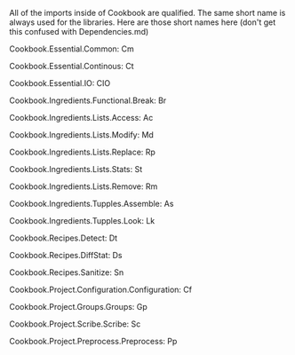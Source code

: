 All of the imports inside of Cookbook are qualified. The same short name is always used for the libraries. Here are those short names here (don't get this confused with Dependencies.md)

Cookbook.Essential.Common: Cm

Cookbook.Essential.Continous: Ct

Cookbook.Essential.IO: CIO

Cookbook.Ingredients.Functional.Break: Br

Cookbook.Ingredients.Lists.Access: Ac

Cookbook.Ingredients.Lists.Modify: Md

Cookbook.Ingredients.Lists.Replace: Rp

Cookbook.Ingredients.Lists.Stats: St

Cookbook.Ingredients.Lists.Remove: Rm

Cookbook.Ingredients.Tupples.Assemble: As

Cookbook.Ingredients.Tupples.Look: Lk

Cookbook.Recipes.Detect: Dt

Cookbook.Recipes.DiffStat: Ds

Cookbook.Recipes.Sanitize: Sn

Cookbook.Project.Configuration.Configuration: Cf

Cookbook.Project.Groups.Groups: Gp

Cookbook.Project.Scribe.Scribe: Sc

Cookbook.Project.Preprocess.Preprocess: Pp
